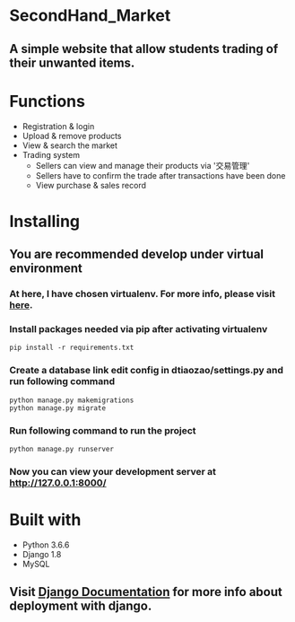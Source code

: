 # SecondHand_Market
## A simple website that allow students trading of their unwanted items.


# Functions
* Registration & login
* Upload & remove products
* View & search the market
* Trading system
    * Sellers can view and manage their products via '交易管理'
    * Sellers have to confirm the trade after transactions have been done
    * View purchase & sales record

# Installing
## You are recommended develop under virtual environment
### At here, I have chosen virtualenv. For more info, please visit [here](https://packaging.python.org/guides/installing-using-pip-and-virtualenv/).

### Install packages needed via pip after activating virtualenv
```
pip install -r requirements.txt
```
### Create a database link edit config in dtiaozao/settings.py and run following command
```
python manage.py makemigrations
python manage.py migrate
```

### Run following command to run the project
```
python manage.py runserver
```
### Now you can view your development server at http://127.0.0.1:8000/ 

# Built with
* Python 3.6.6
* Django 1.8
* MySQL

## Visit [Django Documentation](https://docs.djangoproject.com/en/2.1/) for more info about deployment with django.

